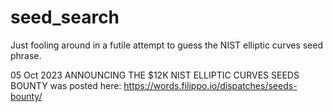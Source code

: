 # seed_search
Just fooling around in a futile attempt to guess the NIST elliptic curves seed phrase.

05 Oct 2023
ANNOUNCING THE $12K NIST ELLIPTIC CURVES SEEDS BOUNTY 
was posted here:
https://words.filippo.io/dispatches/seeds-bounty/
